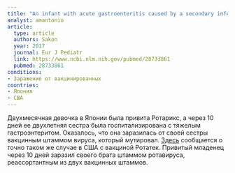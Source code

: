 ```yaml
---
title: "An infant with acute gastroenteritis caused by a secondary infection with a Rotarix-derived strain"
analyst: amantonio
article:
  type: article
  authors: Sakon
  year: 2017
  journal: Eur J Pediatr
  link: https://www.ncbi.nlm.nih.gov/pubmed/28733861
  pubmed: 28733861
conditions:
- Заражение от вакцинированных
countries:
- Япония
- США
---
```


Двухмесячная девочка в Японии была привита Ротарикс, а через 10 дней ее двухлетняя сестра была госпитализирована с тяжелым гастроэнтеритом. Оказалось, что она заразилась от своей сестры вакцинным штаммом вируса, который мутировал.
[Здесь](https://www.ncbi.nlm.nih.gov/pubmed/20100758) сообщается о точно таком же случае в США с вакциной Ротатек. Привитый младенец через 10 дней заразил своего брата штаммом ротавируса, реассортантным из двух вакцинных штаммов.
